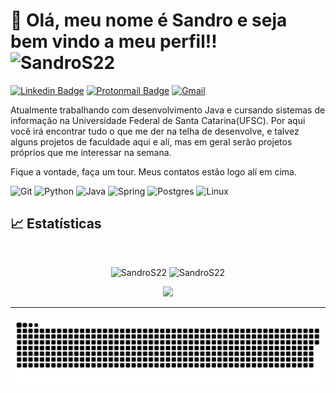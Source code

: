 # 👋 Olá, meu nome é Sandro e seja bem vindo a meu perfil!! <img src="https://komarev.com/ghpvc/?username=SandrS22&label=Profile%20views&color=610eb4&style=flat" alt="SandroS22" />

[![Linkedin Badge](https://img.shields.io/badge/Sandro_Santana_Ribeiro-blue?style=flat-square&logo=linkedin&logoColor=white&link=https://www.linkedin.com/in/sandro-santana-ribeiro-b5a489133/)](https://www.linkedin.com/in/sandro-santana-ribeiro-dev/)
[![Protonmail Badge](https://img.shields.io/badge/PROTONMAIL-8B89CC?style=flat-square&logo=protonmail&logoColor=white&link=osandro@protonmail.com)](mailto:osandro@protonmail.com)
[![Gmail](https://img.shields.io/badge/GMAIL-D14836?style=flat-square&logo=gmail&logoColor=white)](mailto:santanaribeiro2002@gmail.com)

 Atualmente trabalhando com desenvolvimento Java e cursando sistemas de informação na Universidade Federal de Santa Catarina(UFSC).
 Por aqui você irá encontrar tudo o que me der na telha de desenvolve, e talvez alguns projetos de faculdade aqui e alí, mas em geral serão projetos próprios que me interessar na semana.
 
Fique a vontade, faça um tour. Meus contatos estão logo alí em cima.


 ![Git](https://img.shields.io/badge/git-%23F05033.svg?style=for-the-badge&logo=git&logoColor=white)  ![Python](https://img.shields.io/badge/python-3670A0?style=for-the-badge&logo=python&logoColor=ffdd54) ![Java](https://img.shields.io/badge/java-%23ED8B00.svg?style=for-the-badge&logo=openjdk&logoColor=white) ![Spring](https://img.shields.io/badge/spring-%236DB33F.svg?style=for-the-badge&logo=spring&logoColor=white) ![Postgres](https://img.shields.io/badge/postgres-%23316192.svg?style=for-the-badge&logo=postgresql&logoColor=white) ![Linux](https://img.shields.io/badge/Linux-FCC624?style=for-the-badge&logo=linux&logoColor=black)

 

## 📈 Estatísticas

<br/>
<p align="center">
  <img width="45.5%" src="https://github-readme-stats.vercel.app/api?username=SandroS22&count_private=true&theme=radical&title_color=ff3068&show_icons=true" alt="SandroS22" />
  <img width="48%" src="https://github-readme-streak-stats.herokuapp.com/?user=SandroS22&theme=radical&date_format=M%20j%5B%2C%20Y%5D&ring=ff3068&fire=ff3068&sideNums=ff3068" alt="SandroS22"/>
</p>
<p align="center">
  <img width="48%" src="https://github-readme-stats.vercel.app/api/top-langs/?username=SandroS22&layout=compact&langs_count=7&theme=radical&title_color=ff3068&show_icons=true"/>
</p>
<hr />

![Snake animation](https://github.com/SandroS22/SandroS22/blob/output/github-contribution-grid-snake.svg)
